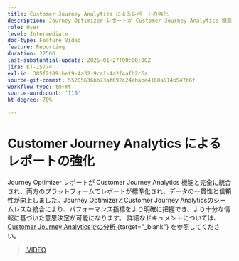 ```yaml
---
title: Customer Journey Analytics によるレポートの強化
description: Journey Optimizer レポートが Customer Journey Analytics 機能と完全に統合され、両方のプラットフォームでレポートが標準化され、データの一貫性と信頼性が向上しました。Journey Optimizer と Customer Journey Analytics のシームレスな統合により、パフォーマンス指標をより明確に把握でき、より十分な情報に基づいた意思決定が可能になります。
role: User
level: Intermediate
doc-type: Feature Video
feature: Reporting
duration: 22500
last-substantial-update: 2025-01-27T00:00:00Z
jira: KT-15774
exl-id: 385f2f89-bef9-4a32-9ca1-4a2f4afb2c6a
source-git-commit: 55205636bb73af692c24ebabe4168a514b547b6f
workflow-type: tm+mt
source-wordcount: '116'
ht-degree: 70%

---
```


# Customer Journey Analytics によるレポートの強化

Journey Optimizer レポートが Customer Journey Analytics 機能と完全に統合され、両方のプラットフォームでレポートが標準化され、データの一貫性と信頼性が向上しました。Journey OptimizerとCustomer Journey Analyticsのシームレスな統合により、パフォーマンス指標をより明確に把握でき、より十分な情報に基づいた意思決定が可能になります。
詳細なドキュメントについては、[Customer Journey Analyticsでの分析 ](https://experienceleague.adobe.com/en/docs/journey-optimizer/using/reporting/channel-report/report-cja-manage#analyze){target="_blank"} を参照してください。

>[!VIDEO](https://video.tv.adobe.com/v/3430413/?learn=on)
